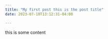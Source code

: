 ```yaml
---
title: "My first post this is the post title"
date: 2023-07-10T13:12:31-04:00

---
```


this is some content 
